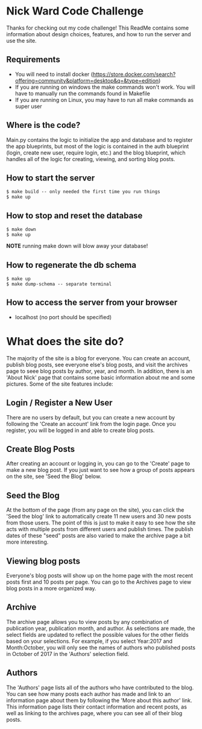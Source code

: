 # Nick Ward Code Challenge
Thanks for checking out my code challenge! This ReadMe contains some information about design choices, features, and how to run the server and use the site.

## Requirements

- You will need to install docker (https://store.docker.com/search?offering=community&platform=desktop&q=&type=edition)
- If you are running on windows the make commands won't work.  You will have to manually run the commands found in Makefile
- If you are running on Linux, you may have to run all make commands as super user

## Where is the code?

Main.py contains the logic to initialize the app and database and to register the app blueprints, but most of the logic is contained in the auth blueprint (login, create new user, require login, etc.) and the blog blueprint, which handles all of the logic for creating, viewing, and sorting blog posts.

## How to start the server

    $ make build -- only needed the first time you run things
    $ make up

## How to stop and reset the database

    $ make down
    $ make up

**NOTE** running make down will blow away your database!

## How to regenerate the db schema

    $ make up
    $ make dump-schema -- separate terminal

## How to access the server from your browser
- localhost (no port should be specified)


# What does the site do?
The majority of the site is a blog for everyone. You can create an account, publish blog posts, see everyone else's blog posts, and visit the archives page to seee blog posts by author, year, and month. In addition, there is an 'About Nick' page that contains some basic information about me and some pictures. Some of the site features include:

## Login / Register a New User
There are no users by default, but you can create a new account by following the 'Create an account' link from the login page. Once you register, you will be logged in and able to create blog posts.

## Create Blog Posts
After creating an account or logging in, you can go to the 'Create' page to make a new blog post. If you just want to see how a group of posts appears on the site, see 'Seed the Blog' below.

## Seed the Blog
At the bottom of the page (from any page on the site), you can click the 'Seed the blog' link to automatically create 11 new users and 30 new posts from those users. The point of this is just to make it easy to see how the site acts with multiple posts from different users and publish times. The publish dates of these "seed" posts are also varied to make the archive page a bit more interesting.

## Viewing blog posts
Everyone's blog posts will show up on the home page with the most recent posts first and 10 posts per page. You can go to the Archives page to view blog posts in a more organized way.

## Archive
The archive page allows you to view posts by any combination of publication year, publication month, and author. As selections are made, the select fields are updated to reflect the possible values for the other fields based on your selections. For example, if you select Year:2017 and Month:October, you will only see the names of authors who published posts in October of 2017 in the 'Authors' selection field. 

## Authors
The 'Authors' page lists all of the authors who have contributed to the blog. You can see how many posts each author has made and link to an information page about them by following the 'More about this author' link. This information page lists their contact information and recent posts, as well as linking to the archives page, where you can see all of their blog posts.